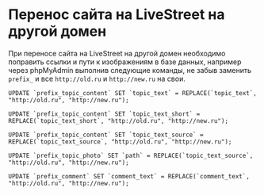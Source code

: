 Перенос сайта на LiveStreet на другой домен
===========================================
При переносе сайта на LiveStreet на другой домен необходимо поправить ссылки и пути к изображениям в базе данных, например через phpMyAdmin выполнив следующие команды, не забыв заменить `prefix_` и все `http://old.ru` и `http://new.ru` на свои.
~~~
UPDATE `prefix_topic_content` SET `topic_text` = REPLACE(`topic_text`, "http://old.ru", "http://new.ru");

UPDATE `prefix_topic_content` SET `topic_text_short` = REPLACE(`topic_text_short`, "http://old.ru", "http://new.ru");

UPDATE `prefix_topic_content` SET `topic_text_source` = REPLACE(`topic_text_source`, "http://old.ru", "http://new.ru");

UPDATE `prefix_topic_photo` SET `path` = REPLACE(`topic_text_source`, "http://old.ru", "http://new.ru");

UPDATE `prefix_comment` SET `comment_text` = REPLACE(`comment_text`, "http://old.ru", "http://new.ru");
~~~
